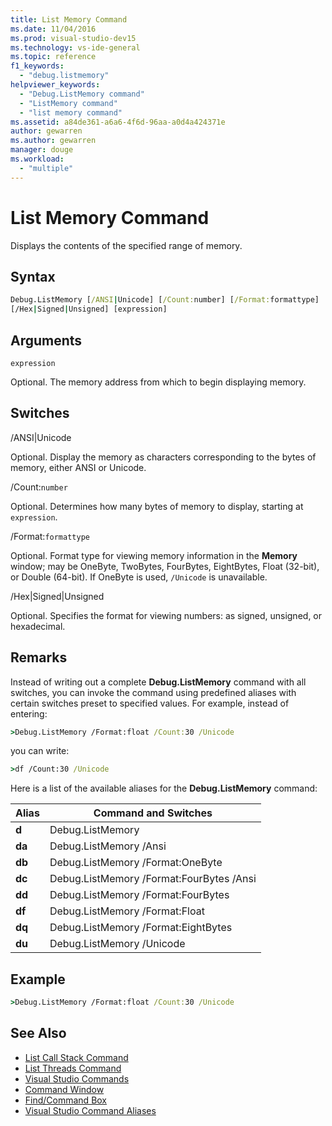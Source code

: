 ```yaml
---
title: List Memory Command
ms.date: 11/04/2016
ms.prod: visual-studio-dev15
ms.technology: vs-ide-general
ms.topic: reference
f1_keywords:
  - "debug.listmemory"
helpviewer_keywords:
  - "Debug.ListMemory command"
  - "ListMemory command"
  - "list memory command"
ms.assetid: a84de361-a6a6-4f6d-96aa-a0d4a424371e
author: gewarren
ms.author: gewarren
manager: douge
ms.workload:
  - "multiple"
---
```

# List Memory Command
Displays the contents of the specified range of memory.

## Syntax

```cmd
Debug.ListMemory [/ANSI|Unicode] [/Count:number] [/Format:formattype]
[/Hex|Signed|Unsigned] [expression]
```

## Arguments
 `expression`

 Optional. The memory address from which to begin displaying memory.

## Switches
 /ANSI&#124;Unicode

 Optional. Display the memory as characters corresponding to the bytes of memory, either ANSI or Unicode.

 /Count:`number`

 Optional. Determines how many bytes of memory to display, starting at `expression`.

 /Format:`formattype`

 Optional. Format type for viewing memory information in the **Memory** window; may be OneByte, TwoBytes, FourBytes, EightBytes, Float (32-bit), or Double (64-bit). If OneByte is used, `/Unicode` is unavailable.

 /Hex&#124;Signed&#124;Unsigned

 Optional. Specifies the format for viewing numbers: as signed, unsigned, or hexadecimal.

## Remarks
 Instead of writing out a complete **Debug.ListMemory** command with all switches, you can invoke the command using predefined aliases with certain switches preset to specified values. For example, instead of entering:

```cmd
>Debug.ListMemory /Format:float /Count:30 /Unicode
```

 you can write:

```cmd
>df /Count:30 /Unicode
```

 Here is a list of the available aliases for the **Debug.ListMemory** command:

|Alias|Command and Switches|
|-----------| - |
|**d**|Debug.ListMemory|
|**da**|Debug.ListMemory /Ansi|
|**db**|Debug.ListMemory /Format:OneByte|
|**dc**|Debug.ListMemory /Format:FourBytes /Ansi|
|**dd**|Debug.ListMemory /Format:FourBytes|
|**df**|Debug.ListMemory /Format:Float|
|**dq**|Debug.ListMemory /Format:EightBytes|
|**du**|Debug.ListMemory /Unicode|

## Example

```cmd
>Debug.ListMemory /Format:float /Count:30 /Unicode
```

## See Also

- [List Call Stack Command](../../ide/reference/list-call-stack-command.md)
- [List Threads Command](../../ide/reference/list-threads-command.md)
- [Visual Studio Commands](../../ide/reference/visual-studio-commands.md)
- [Command Window](../../ide/reference/command-window.md)
- [Find/Command Box](../../ide/find-command-box.md)
- [Visual Studio Command Aliases](../../ide/reference/visual-studio-command-aliases.md)